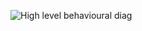 ![High level behavioural diag](https://user-images.githubusercontent.com/92022676/157913644-ef6c27b0-d825-4747-8fca-265bdcffa666.png)

